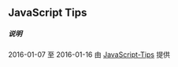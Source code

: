## JavaScript Tips

##### 说明

2016-01-07 至 2016-01-16 由 [JavaScript-Tips](https://github.com/sunyuhui/JavaScript-Tips) 提供
